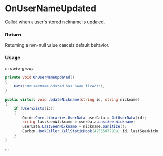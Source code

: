 <Badge type="danger" text="Carbon Compatible"/><Badge type="warning" text="Oxide Compatible"/>
# OnUserNameUpdated
Called when a user's stored nickname is updated.
### Return
Returning a non-null value cancels default behavior.

### Usage
::: code-group
```csharp [Example]
private void OnUserNameUpdated()
{
	Puts("OnUserNameUpdated has been fired!");
}
```
```csharp [Source — Carbon.Common @ Oxide.Core.Libraries.Permission]
public virtual void UpdateNickname(string id, string nickname)
{
	if (UserExists(id))
	{
		Oxide.Core.Libraries.UserData userData = GetUserData(id);
		string lastSeenNickname = userData.LastSeenNickname;
		userData.LastSeenNickname = nickname.Sanitize();
		Carbon.HookCaller.CallStaticHook(4255507790u, id, lastSeenNickname, userData.LastSeenNickname);
	}
}

```
:::
